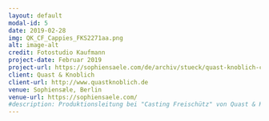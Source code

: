 ```yaml
---
layout: default
modal-id: 5
date: 2019-02-28
img: QK_CF_Cappies_FKS2271aa.png
alt: image-alt
credit: Fotostudio Kaufmann
project-date: Februar 2019
project-url: https://sophiensaele.com/de/archiv/stueck/quast-knoblich-casting-freischuetz
client: Quast & Knoblich
client-url: http://www.quastknoblich.de
venue: Sophiensæle, Berlin
venue-url: https://sophiensaele.com/
#description: Produktionsleitung bei "Casting Freischütz" von Quast & Knoblich.
---
```

